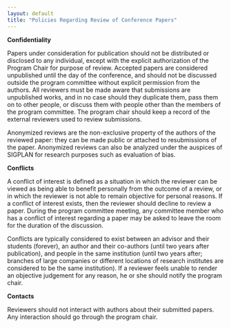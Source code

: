 ```yaml
---
layout: default
title: "Policies Regarding Review of Conference Papers"
---
```

**Confidentiality**

Papers under consideration for publication should not be distributed or disclosed to any individual, except with the explicit authorization of the Program Chair for purpose of review. Accepted papers are considered unpublished until the day of the conference, and should not be discussed outside the program committee without explicit permission from the authors. All reviewers must be made aware that submissions are unpublished works, and in no case should they duplicate them, pass them on to other people, or discuss them with people other than the members of the program committee. The program chair should keep a record of the external reviewers used to review submissions.

Anonymized reviews are the non-exclusive property of the authors of the reviewed paper: they can be made public or attached to resubmissions of the paper. Anonymized reviews can also be analyzed under the auspices of SIGPLAN for research purposes such as evaluation of bias.

**Conflicts**

A conflict of interest is defined as a situation in which the reviewer can be viewed as being able to benefit personally from the outcome of a review, or in which the reviewer is not able to remain objective for personal reasons. If a conflict of interest exists, then the reviewer should decline to review a paper. During the program committee meeting, any committee member who has a conflict of interest regarding a paper may be asked to leave the room for the duration of the discussion.

Conflicts are typically considered to exist between an advisor and their students (forever), an author and their co-authors (until two years after publication), and people in the same institution (until two years after; branches of large companies or different locations of research institutes are considered to be the same institution). If a reviewer feels unable to render an objective judgement for any reason, he or she should notify the program chair.

**Contacts**

Reviewers should not interact with authors about their submitted papers. Any interaction should go through the program chair.

